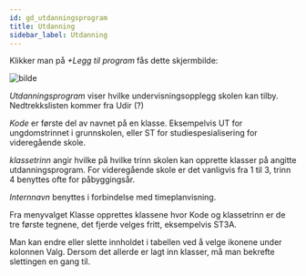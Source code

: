 ```yaml
---
id: gd_utdanningsprogram
title: Utdanning
sidebar_label: Utdanning
---
```

Klikker man på _+Legg til program_ fås dette skjermbilde:

![bilde](https://github.com/BarmanHanssen/iskole/assets/80097133/337d9614-9804-45cf-a7c1-6d1ece630dab)

_Utdanningsprogram_ viser hvilke undervisningsopplegg skolen kan tilby. Nedtrekkslisten kommer fra Udir (?)

_Kode_ er første del av navnet på en klasse. Eksempelvis UT for ungdomstrinnet i grunnskolen, eller ST for studiespesialisering for videregående skole. 

_klassetrinn_ angir hvilke på hvilke trinn skolen kan opprette klasser på angitte utdanningsprogram. For videregående skole er det vanligvis fra 1 til 3, trinn 4 benyttes ofte for påbyggingsår.

_Internnavn_ benyttes i forbindelse med timeplanvisning.

Fra menyvalget Klasse opprettes klassene hvor Kode og klassetrinn er de tre første tegnene, det fjerde velges fritt, eksempelvis ST3A.

Man kan endre eller slette innholdet i tabellen ved å velge ikonene under kolonnen Valg. Dersom det allerde er lagt inn klasser, må man bekrefte slettingen en gang til.
